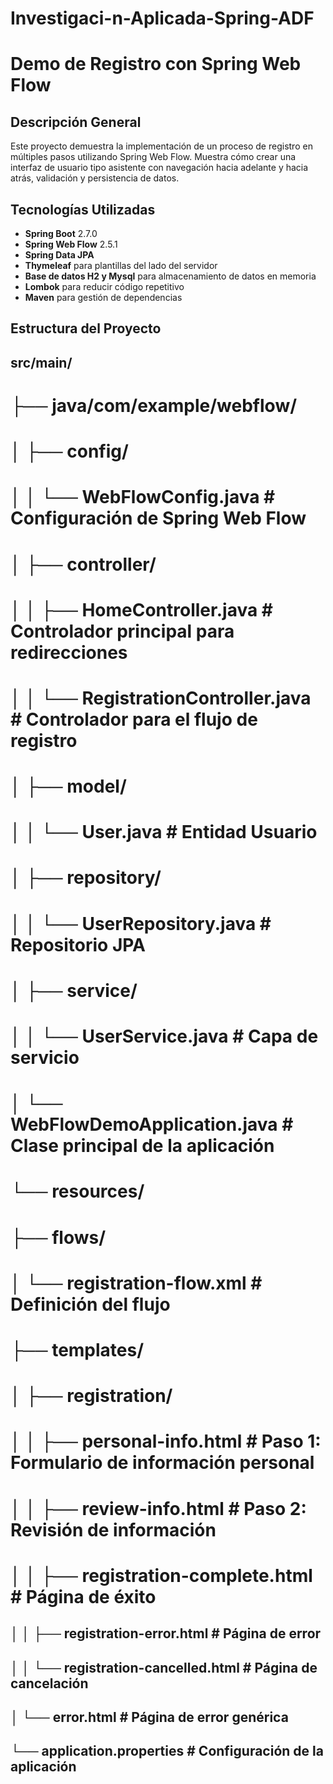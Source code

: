 # Investigaci-n-Aplicada-Spring-ADF
# Demo de Registro con Spring Web Flow

## Descripción General

Este proyecto demuestra la implementación de un proceso de registro en múltiples pasos utilizando Spring Web Flow. Muestra cómo crear una interfaz de usuario tipo asistente con navegación hacia adelante y hacia atrás, validación y persistencia de datos.

## Tecnologías Utilizadas

- **Spring Boot** 2.7.0
- **Spring Web Flow** 2.5.1
- **Spring Data JPA**
- **Thymeleaf** para plantillas del lado del servidor
- **Base de datos H2 y Mysql** para almacenamiento de datos en memoria
- **Lombok** para reducir código repetitivo
- **Maven** para gestión de dependencias

## Estructura del Proyecto

## src/main/
# ├── java/com/example/webflow/
# │   ├── config/
# │   │   └── WebFlowConfig.java         # Configuración de Spring Web Flow
# │   ├── controller/
# │   │   ├── HomeController.java        # Controlador principal para redirecciones
# │   │   └── RegistrationController.java # Controlador para el flujo de registro
# │   ├── model/
# │   │   └── User.java                  # Entidad Usuario
# │   ├── repository/
# │   │   └── UserRepository.java        # Repositorio JPA
# │   ├── service/
# │   │   └── UserService.java           # Capa de servicio
# │   └── WebFlowDemoApplication.java    # Clase principal de la aplicación
# └── resources/
# ├── flows/
# │   └── registration-flow.xml      # Definición del flujo
# ├── templates/
# │   ├── registration/
# │   │   ├── personal-info.html     # Paso 1: Formulario de información personal
# │   │   ├── review-info.html       # Paso 2: Revisión de información
# │   │   ├── registration-complete.html # Página de éxito
## │   │   ├── registration-error.html    # Página de error
## │   │   └── registration-cancelled.html # Página de cancelación
## │   └── error.html                 # Página de error genérica
## └── application.properties         # Configuración de la aplicación
